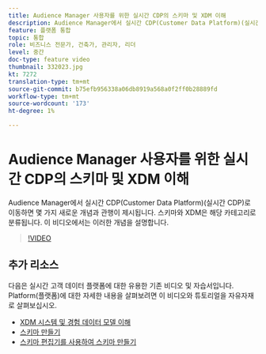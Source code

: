 ```yaml
---
title: Audience Manager 사용자를 위한 실시간 CDP의 스키마 및 XDM 이해
description: Audience Manager에서 실시간 CDP(Customer Data Platform)(실시간 CDP)로 이동하면 몇 가지 새로운 개념과 관행이 제시됩니다. 스키마와 XDM은 해당 카테고리로 분류됩니다. 이 비디오에서는 이러한 개념을 설명합니다.
feature: 플랫폼 통합
topic: 통합
role: 비즈니스 전문가, 건축가, 관리자, 리더
level: 중간
doc-type: feature video
thumbnail: 332023.jpg
kt: 7272
translation-type: tm+mt
source-git-commit: b75efb956338a06db8919a568a0f2ff0b28889fd
workflow-type: tm+mt
source-wordcount: '173'
ht-degree: 1%

---
```



# Audience Manager 사용자를 위한 실시간 CDP의 스키마 및 XDM 이해

Audience Manager에서 실시간 CDP(Customer Data Platform)(실시간 CDP)로 이동하면 몇 가지 새로운 개념과 관행이 제시됩니다. 스키마와 XDM은 해당 카테고리로 분류됩니다. 이 비디오에서는 이러한 개념을 설명합니다.

>[!VIDEO](https://video.tv.adobe.com/v/332023/?quality=12&learn=on)

## 추가 리소스

다음은 실시간 고객 데이터 플랫폼에 대한 유용한 기존 비디오 및 자습서입니다. Platform(플랫폼)에 대한 자세한 내용을 살펴보려면 이 비디오와 튜토리얼을 자유자재로 살펴보십시오.

* [XDM 시스템 및 경험 데이터 모델 이해](https://experienceleague.adobe.com/docs/platform-learn/tutorials/schemas/understanding-the-xdm-system-and-experience-data-model.html)
* [스키마 만들기](https://experienceleague.adobe.com/docs/platform-learn/tutorials/schemas/create-your-first-schema-with-out-of-the-box-components.html)
* [스키마 편집기를 사용하여 스키마 만들기](https://experienceleague.adobe.com/docs/experience-platform/xdm/tutorials/create-schema-ui.html?lang=en#getting-started)
